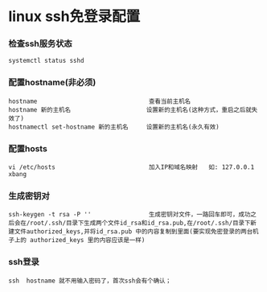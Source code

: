 # linux ssh免登录配置
### 检查ssh服务状态
	systemctl status sshd
### 配置hostname(非必须)
	hostname                               查看当前主机名
	hostname 新的主机名                     设置新的主机名(这种方式，重启之后就失效了)
	hostnamectl set-hostname 新的主机名     设置新的主机名(永久有效)  
### 配置hosts
	vi /etc/hosts                          加入IP和域名映射   如: 127.0.0.1    xbang

### 生成密钥对
	ssh-keygen -t rsa -P ''                生成密钥对文件，一路回车即可，成功之后会在/root/.ssh/目录下生成两个文件id_rsa和id_rsa.pub,在/root/.ssh/目录下新建文件authorized_keys,并将id_rsa.pub 中的内容复制到里面(要实现免密登录的两台机子上的 authorized_keys 里的内容应该是一样)

### ssh登录
	ssh  hostname 就不用输入密码了，首次ssh会有个确认；